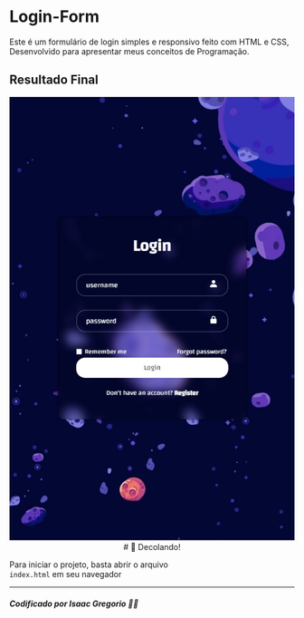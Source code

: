 # Login-Form

Este é um formulário de login simples e responsivo feito com HTML e CSS, <br /> 
Desenvolvido para apresentar meus conceitos de Programação.

## Resultado Final

<p align="center">
<img alt="Projeto" src="./assets/preview.jpg">
# 🚀 Decolando!

Para iniciar o projeto, basta abrir o arquivo <br /> `index.html` em seu navegador

---
##### Codificado por Isaac Gregorio 👨‍💻
